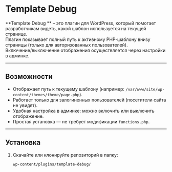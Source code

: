 # Template Debug

**Template Debug ** – это плагин для WordPress, который помогает разработчикам видеть, какой шаблон используется на текущей странице.  
Плагин показывает полный путь к активному PHP-шаблону внизу страницы (только для авторизованных пользователей).  
Включение/выключение отображения осуществляется через настройки в админке.

---

## Возможности

- Отображает путь к текущему шаблону (например: `/var/www/site/wp-content/themes/theme/page.php`).
- Работает только для залогиненных пользователей (посетители сайта не увидят).
- Удобная настройка в админке: можно включить или выключить отображение.
- Простая установка — не требует модификации `functions.php`.

---

## Установка

1. Скачайте или клонируйте репозиторий в папку:

   ```bash
   wp-content/plugins/template-debug/
